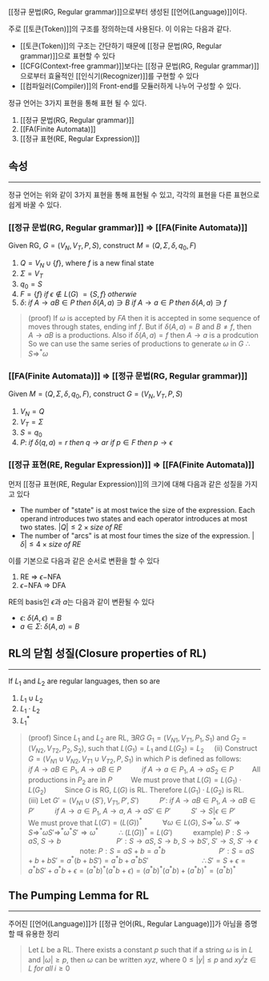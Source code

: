 [[정규 문법(RG, Regular grammar)]]으로부터 생성된 [[언어(Language)]]이다.

주로 [[토큰(Token)]]의 구조를 정의하는데 사용된다. 이 이유는 다음과 같다.
+ [[토큰(Token)]]의 구조는 간단하기 때문에 [[정규 문법(RG, Regular grammar)]]으로 표현할 수 있다
+ [[CFG(Context-free grammar)]]보다는 [[정규 문법(RG, Regular grammar)]]으로부터 효율적인 [[인식기(Recognizer)]]를 구현할 수 있다
+ [[컴파일러(Compiler)]]의 Front-end를 모듈러하게 나누어 구성할 수 있다.

정규 언어는 3가지 표현을 통해 표현 될 수 있다.
1. [[정규 문법(RG, Regular grammar)]]
2. [[FA(Finite Automata)]]
3. [[정규 표현(RE, Regular Expression)]]


## **속성**
---
정규 언어는 위와 같이 3가지 표현을 통해 표현될 수 있고, 각각의 표현을 다른 표현으로 쉽게 바꿀 수 있다.

### [[정규 문법(RG, Regular grammar)]] $\Rightarrow$ [[FA(Finite Automata)]]
Given RG, $G=(V_N, V_T, P, S)$, construct $M=(Q, \Sigma, \delta, q_0, F)$
1) $Q = V_N \cup \{f\}$, where $f$ is a new final state
2) $\Sigma = V_T$
3) $q_0 = S$
4) $F = \{f\} \; if \; \epsilon \notin L(G)$
        $= \{S, f\} \; otherwie$
5) $\delta: \; if \; A \rightarrow aB \in P \; then \; \delta(A, a) \ni B$
          $if \; A \rightarrow a \in P \; then \; \delta(A, a) \ni f$
> (proof) If $\omega$ is accepted by $FA$ then it is accepted in some sequence of moves through states, ending inf $f$.
> But if $\delta(A, a) = B$ and $B \neq f$, then $A \rightarrow aB$ is a productions.
> Also if $\delta(A, a) = f$ then $A \rightarrow a$ is a prodcution
> So we can use the same series of productions to generate $\omega$ in $G$
> 	$\therefore \; S \Rightarrow^* \omega$
> 	

### [[FA(Finite Automata)]] $\Rightarrow$ [[정규 문법(RG, Regular grammar)]]
Given $M=(Q, \Sigma, \delta, q_0, F)$, construct $G=(V_N, V_T, P, S)$
1) $V_N = Q$
2) $V_T = \Sigma$
3) $S = q_0$
4) $P: \; if \; \delta (q, a) = r \; then \; q \rightarrow ar$
           $if \; p \in F \; then \; p \rightarrow \epsilon$ 

### [[정규 표현(RE, Regular Expression)]] $\Rightarrow$ [[FA(Finite Automata)]]
먼저 [[정규 표현(RE, Regular Expression)]]의 크기에 대해 다음과 같은 성질을 가지고 있다
+ The number of "state" is at most twice the size of the expression. Each operand introduces two states and each operator introduces at most two states. $|Q| \leq 2 \times size \; of \; RE$
+ The number of "arcs" is at most four times the size of the expression. $|\delta| \leq 4 \times size \; of \; RE$

이를 기본으로 다음과 같은 순서로 변환을 할 수 있다
1) RE $\Rightarrow$ $\epsilon-$NFA 
2) $\epsilon-$NFA $\Rightarrow$ DFA

RE의 basis인 $\epsilon$과 $a$는 다음과 같이 변환될 수 있다
+ $\epsilon: \; \delta(A, \epsilon) = B$
+ $a \in \Sigma: \; \delta(A, a) = B$


## **RL의 닫힘 성질(Closure properties of RL)**
---
If $L_1$ and $L_2$ are regular languages, then so are 
1) $L_1 \cup L_2$
2) $L_1 \cdot L_2$
3) $L_1^*$
> (proof) Since $L_1$ and $L_2$ are RL, $\exists RG \;G_1 = (V_{N1}, V_{T1}, P_1, S_1)$ and $G_2 = (V_{N2}, V_{T2}, P_2, S_2)$, such that $L(G_1) = L_1$ and $L(G_2) = L_2$
> 			$\quad$(ii) Construct $G = (V_{N1} \cup V_{N2}, V_{T1} \cup V_{T2}, P, S_1)$ in which $P$ is defined as follows: 
> 				$\quad\quad$	 $if \; A \rightarrow aB \in P_1, \; A \rightarrow aB \in P$
> 				$\quad\quad$	 $if \; A \rightarrow a \in P_1, \; A \rightarrow aS_2 \in P$
> 				$\quad\quad$All productions in $P_2$ are in $P$
> 				 $\quad\quad$We must prove that $L(G) = L(G_1)\cdot L(G_2)$
> 				 $\quad\quad$Since $G$ is RG, $L(G)$ is RL. Therefore $L(G_1)\cdot L(G_2)$ is RL.
> 			$\quad$(iii) Let $G' = (V_{N1} \cup \{ S' \}, V_{T1}, P', S')$
> 				$\quad\quad$  $P':$ $if \; A \rightarrow aB \in P_1, \; A \rightarrow aB \in P'$
> 				$\quad\quad$		 $if \; A \rightarrow a \in P_1, \; A \rightarrow a, \; A \rightarrow aS' \in P'$
> 				$\quad\quad$		 $S' \rightarrow S | \epsilon \in P'$
> 				$\quad\quad$ We must prove that $L(G') = (L(G))^*$
> 				$\quad\quad$ $\forall \omega \in L(G), \; S \Rightarrow^* \omega. \; S' \Rightarrow S \Rightarrow^* \omega S' \Rightarrow^* \omega^* S' \Rightarrow \omega^*$
> 				$\quad\quad$ $\therefore \; (L(G))^* = L(G')$
> 				$\quad\quad$ example) $P: S \rightarrow aS, \;S\rightarrow b$
> 				$\quad\quad\quad\quad\quad\quad\;$ $P': S\rightarrow aS, \; S \rightarrow b, \; S\rightarrow bS', \; S' \rightarrow S, \; S' \rightarrow \epsilon$
> 				$\quad\quad\quad\quad\quad\quad\;$note: $P: S = aS + b = a^*b$
> 				$\quad\quad\quad\quad\quad\quad\;$$P': S = aS + b + bS' = a^*(b+bS') = a^*b + a^*bS'$
> 				$\quad\quad\quad\quad\quad\quad\;$$\therefore S'= S + \epsilon = a^*bS'+a^*b+\epsilon = (a^*b)^*(a^*b+\epsilon)= (a^*b)^*(a^*b) + (a^*b)^* = (a^*b)^*$


## The Pumping Lemma for RL
---
주어진 [[언어(Language)]]가 [[정규 언어(RL, Regular Language)]]가 아님을 증명할 때 유용한 정리

> Let $L$ be a RL. There exists a constant $p$ such that if a string $\omega$ is in $L$ and $|\omega| \geq p$, then $\omega$ can be written $xyz$, where $0 \leq |y| \leq p$ and $xy^iz \in L \; for \; all \; i \geq 0$


